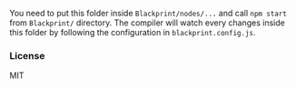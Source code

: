 You need to put this folder inside `Blackprint/nodes/...` and call `npm start` from `Blackprint/` directory. The compiler will watch every changes inside this folder by following the configuration in `blackprint.config.js`.

### License
MIT